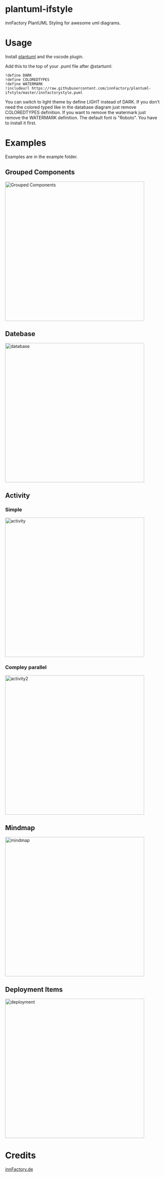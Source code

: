 # plantuml-ifstyle
innFactory PlantUML Styling for awesome uml diagrams.

# Usage
Install [plantuml](https://plantuml.com/) and the vscode plugin. 

Add this to the top of your .puml file after @startuml:

```plantuml
!define DARK
!define COLOREDTYPES
!define WATERMARK
!includeurl https://raw.githubusercontent.com/innFactory/plantuml-ifstyle/master/innfactorystyle.puml
```

You can switch to light theme by define LIGHT instead of DARK. If you don't need the colored typed like in the database diagram just remove COLOREDTYPES definition. If you want to remove the watermark just remove the WATERMARK definition. The default font is "Roboto". You have to install it first.

# Examples
Examples are in the example folder.

## Grouped Components
<img src="examples/groupedcomponent.svg" width="450px" alt="Grouped Components" />

## Datebase
<img src="examples/database.svg" width="450px" alt="database" />

## Activity
### Simple
<img src="examples/activity.svg" width="450px" alt="activity" />

### Compley parallel
<img src="examples/activity-par.svg" width="450px" alt="activity2" />

## Mindmap
<img src="examples/mindmap.svg" width="450px" alt="mindmap" />

## Deployment Items
<img src="examples/deployment-items.svg" width="450px" alt="deployment" />

# Credits
[innFactory.de](https://innfactory.de)